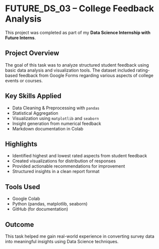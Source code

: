 # FUTURE_DS_03 – College Feedback Analysis

This project was completed as part of my **Data Science Internship with Future Interns**.

## Project Overview
The goal of this task was to analyze structured student feedback using basic data analysis and visualization tools. The dataset included rating-based feedback from Google Forms regarding various aspects of college events or courses.

## Key Skills Applied
- Data Cleaning & Preprocessing with `pandas`
- Statistical Aggregation
- Visualization using `matplotlib` and `seaborn`
- Insight generation from numerical feedback
- Markdown documentation in Colab

## Highlights
- Identified highest and lowest rated aspects from student feedback
- Created visualizations for distribution of responses
- Provided actionable recommendations for improvement
- Structured insights in a clean report format

## Tools Used
- Google Colab
- Python (pandas, matplotlib, seaborn)
- GitHub (for documentation)

## Outcome
This task helped me gain real-world experience in converting survey data into meaningful insights using Data Science techniques.
